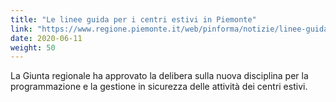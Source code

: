 ```yaml
---
title: "Le linee guida per i centri estivi in Piemonte"
link: "https://www.regione.piemonte.it/web/pinforma/notizie/linee-guida-per-centri-estivi-piemonte"
date: 2020-06-11
weight: 50
---
```


La Giunta regionale ha approvato la delibera sulla nuova disciplina per la programmazione e la gestione in sicurezza delle attività dei centri estivi.
